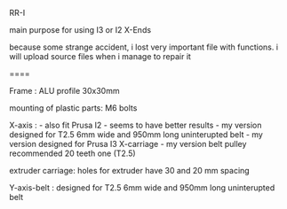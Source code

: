 RR-I

main purpose for using I3 or I2 X-Ends

because some strange accident, i lost very important file with functions. i will upload source files when i manage to repair it  

====

Frame : ALU profile 30x30mm

mounting of plastic parts: M6 bolts

X-axis : - also fit Prusa I2 - seems to have better results 
         - my version designed for T2.5 6mm wide and 950mm long uninterupted belt
         - my version designed for Prusa I3 X-carriage
         - my version belt pulley recommended 20 teeth one (T2.5)
         
extruder carriage: holes for extruder have 30 and 20 mm spacing 

Y-axis-belt : designed for T2.5 6mm wide and 950mm long uninterupted belt 
